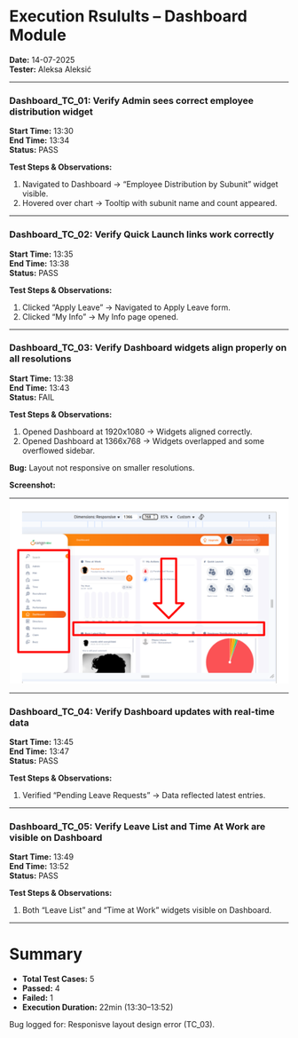 # Execution Rsulults – Dashboard Module  
**Date:** 14-07-2025  
**Tester:** Aleksa Aleksić  

---

### Dashboard_TC_01: Verify Admin sees correct employee distribution widget  
**Start Time:** 13:30  
**End Time:** 13:34  
**Status:** PASS  

**Test Steps & Observations:**  
1. Navigated to Dashboard → “Employee Distribution by Subunit” widget visible.  
2. Hovered over chart → Tooltip with subunit name and count appeared.

---

### Dashboard_TC_02: Verify Quick Launch links work correctly  
**Start Time:** 13:35  
**End Time:** 13:38  
**Status:** PASS  

**Test Steps & Observations:**  
1. Clicked “Apply Leave” → Navigated to Apply Leave form.  
2. Clicked “My Info” → My Info page opened.

---

### Dashboard_TC_03: Verify Dashboard widgets align properly on all resolutions  
**Start Time:** 13:38  
**End Time:** 13:43  
**Status:** FAIL  

**Test Steps & Observations:**  
1. Opened Dashboard at 1920x1080 → Widgets aligned correctly.  
2. Opened Dashboard at 1366x768 → Widgets overlapped and some overflowed sidebar.  

**Bug:** Layout not responsive on smaller resolutions.

**Screenshot:**

![Screenshot](/ExecutionResults/Screenshots/BUG-012.png)

---

### Dashboard_TC_04: Verify Dashboard updates with real-time data  
**Start Time:** 13:45  
**End Time:** 13:47  
**Status:** PASS  

**Test Steps & Observations:**  
1. Verified “Pending Leave Requests” → Data reflected latest entries.

---

### Dashboard_TC_05: Verify Leave List and Time At Work are visible on Dashboard  
**Start Time:** 13:49  
**End Time:** 13:52  
**Status:** PASS  

**Test Steps & Observations:**  
1. Both “Leave List” and “Time at Work” widgets visible on Dashboard.

---

# Summary
- **Total Test Cases:** 5  
- **Passed:** 4  
- **Failed:** 1  
- **Execution Duration:** 22min (13:30–13:52)

Bug logged for: Responisve layout design error (TC_03).